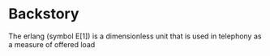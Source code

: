 # Backstory
The erlang (symbol E[1]) is a dimensionless unit that is used in telephony as a measure of offered load
